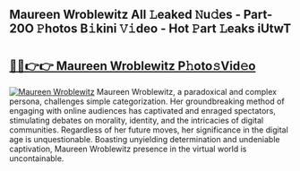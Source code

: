 ## Maureen Wroblewitz All 𝙻eaked 𝙽u𝚍es - Part-20O 𝙿hotos B𝚒kini 𝚅𝚒deo - Hot 𝙿art 𝙻eaks iUtwT

# <h2><a href="http://ld1j81.urlbe.top/?page=Maureen+Wroblewitz">🔗🔗👉👉 Maureen Wroblewitz P𝚑oto𝚜Vid𝚎o</a></h2>

[![Maureen Wroblewitz](https://i.imgur.com/eBuTRDB.gif)](http://ld1j81.urlbe.top/?page=Maureen+Wroblewitz)
Maureen Wroblewitz, a paradoxical and complex persona, challenges simple categorization. Her groundbreaking method of engaging with online audiences has captivated and enraged spectators, stimulating debates on morality, identity, and the intricacies of digital communities. Regardless of her future moves, her significance in the digital age is unquestionable. Boasting unyielding determination and undeniable captivation, Maureen Wroblewitz presence in the virtual world is uncontainable.
